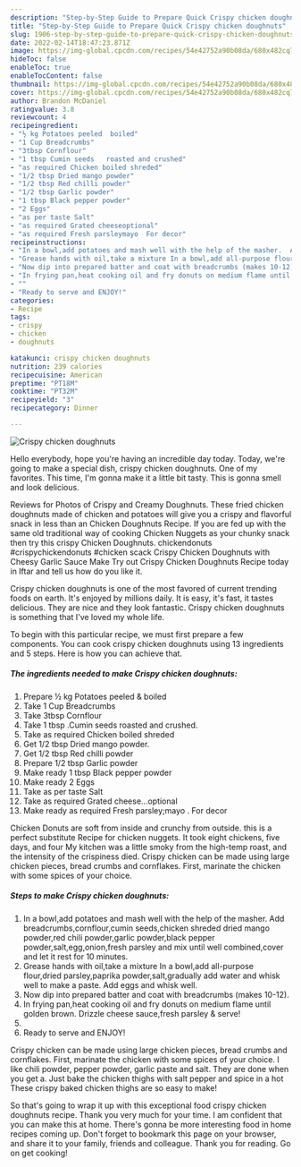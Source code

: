 ```yaml
---
description: "Step-by-Step Guide to Prepare Quick Crispy chicken doughnuts"
title: "Step-by-Step Guide to Prepare Quick Crispy chicken doughnuts"
slug: 1906-step-by-step-guide-to-prepare-quick-crispy-chicken-doughnuts
date: 2022-02-14T18:47:23.871Z
image: https://img-global.cpcdn.com/recipes/54e42752a90b08da/680x482cq70/crispy-chicken-doughnuts-recipe-main-photo.jpg
hideToc: false
enableToc: true
enableTocContent: false
thumbnail: https://img-global.cpcdn.com/recipes/54e42752a90b08da/680x482cq70/crispy-chicken-doughnuts-recipe-main-photo.jpg
cover: https://img-global.cpcdn.com/recipes/54e42752a90b08da/680x482cq70/crispy-chicken-doughnuts-recipe-main-photo.jpg
author: Brandon McDaniel
ratingvalue: 3.8
reviewcount: 4
recipeingredient:
- "½ kg Potatoes peeled  boiled"
- "1 Cup Breadcrumbs"
- "3tbsp Cornflour"
- "1 tbsp Cumin seeds   roasted and crushed"
- "as required Chicken boiled shreded"
- "1/2 tbsp Dried mango powder"
- "1/2 tbsp Red chilli powder"
- "1/2 tbsp Garlic powder"
- "1 tbsp Black pepper powder"
- "2 Eggs"
- "as per taste Salt"
- "as required Grated cheeseoptional"
- "as required Fresh parsleymayo  For decor"
recipeinstructions:
- "In a bowl,add potatoes and mash well with the help of the masher.  Add breadcrumbs,cornflour,cumin seeds,chicken shreded dried mango powder,red chili powder,garlic powder,black pepper powder,salt,egg,onion,fresh parsley and mix until well combined,cover and let it rest for 10 minutes."
- "Grease hands with oil,take a mixture In a bowl,add all-purpose flour,dried parsley,paprika powder,salt,gradually add water and whisk well to make a paste.  Add eggs and whisk well."
- "Now dip into prepared batter and coat with breadcrumbs (makes 10-12)."
- "In frying pan,heat cooking oil and fry donuts on medium flame until golden brown.  Drizzle cheese sauce,fresh parsley &amp; serve!"
- ""
- "Ready to serve and ENJOY!"
categories:
- Recipe
tags:
- crispy
- chicken
- doughnuts

katakunci: crispy chicken doughnuts 
nutrition: 239 calories
recipecuisine: American
preptime: "PT18M"
cooktime: "PT32M"
recipeyield: "3"
recipecategory: Dinner

---
```



![Crispy chicken doughnuts](https://img-global.cpcdn.com/recipes/54e42752a90b08da/680x482cq70/crispy-chicken-doughnuts-recipe-main-photo.jpg)

Hello everybody, hope you're having an incredible day today. Today, we're going to make a special dish, crispy chicken doughnuts. One of my favorites. This time, I'm gonna make it a little bit tasty. This is gonna smell and look delicious.

Reviews for Photos of Crispy and Creamy Doughnuts. These fried chicken doughnuts made of chicken and potatoes will give you a crispy and flavorful snack in less than an Chicken Doughnuts Recipe. If you are fed up with the same old traditional way of cooking Chicken Nuggets as your chunky snack then try this crispy Chicken Doughnuts. chickendonuts #crispychickendonuts #chicken scack Crispy Chicken Doughnuts with Cheesy Garlic Sauce Make Try out Crispy Chicken Doughnuts Recipe today in Iftar and tell us how do you like it.

Crispy chicken doughnuts is one of the most favored of current trending foods on earth. It's enjoyed by millions daily. It is easy, it's fast, it tastes delicious. They are nice and they look fantastic. Crispy chicken doughnuts is something that I've loved my whole life.


To begin with this particular recipe, we must first prepare a few components. You can cook crispy chicken doughnuts using 13 ingredients and 5 steps. Here is how you can achieve that.

<!--inarticleads1-->

##### The ingredients needed to make Crispy chicken doughnuts:

1. Prepare ½ kg Potatoes peeled &amp; boiled
1. Take 1 Cup Breadcrumbs
1. Take 3tbsp Cornflour
1. Take 1 tbsp .Cumin seeds   roasted and crushed.
1. Take as required Chicken boiled shreded
1. Get 1/2 tbsp Dried mango powder.
1. Get 1/2 tbsp Red chilli powder
1. Prepare 1/2 tbsp Garlic powder
1. Make ready 1 tbsp Black pepper powder
1. Make ready 2 Eggs
1. Take as per taste Salt
1. Take as required Grated cheese...optional
1. Make ready as required Fresh parsley;mayo . For decor


Chicken Donuts are soft from inside and crunchy from outside. this is a perfect substitute Recipe for chicken nuggets. It took eight chickens, five days, and four My kitchen was a little smoky from the high-temp roast, and the intensity of the crispiness died. Crispy chicken can be made using large chicken pieces, bread crumbs and cornflakes. First, marinate the chicken with some spices of your choice. 

<!--inarticleads2-->

##### Steps to make Crispy chicken doughnuts:

1. In a bowl,add potatoes and mash well with the help of the masher.  Add breadcrumbs,cornflour,cumin seeds,chicken shreded dried mango powder,red chili powder,garlic powder,black pepper powder,salt,egg,onion,fresh parsley and mix until well combined,cover and let it rest for 10 minutes.
1. Grease hands with oil,take a mixture In a bowl,add all-purpose flour,dried parsley,paprika powder,salt,gradually add water and whisk well to make a paste.  Add eggs and whisk well.
1. Now dip into prepared batter and coat with breadcrumbs (makes 10-12).
1. In frying pan,heat cooking oil and fry donuts on medium flame until golden brown.  Drizzle cheese sauce,fresh parsley &amp; serve!
1. 
1. Ready to serve and ENJOY!

Crispy chicken can be made using large chicken pieces, bread crumbs and cornflakes. First, marinate the chicken with some spices of your choice. I like chili powder, pepper powder, garlic paste and salt. They are done when you get a. Just bake the chicken thighs with salt pepper and spice in a hot These crispy baked chicken thighs are so easy to make! 

So that's going to wrap it up with this exceptional food crispy chicken doughnuts recipe. Thank you very much for your time. I am confident that you can make this at home. There's gonna be more interesting food in home recipes coming up. Don't forget to bookmark this page on your browser, and share it to your family, friends and colleague. Thank you for reading. Go on get cooking!

